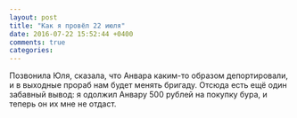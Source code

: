 ```yaml
---
layout: post
title: "Как я провёл 22 июля"
date: 2016-07-22 15:52:44 +0400
comments: true
categories: 
---
```

Позвонила Юля, сказала, что Анвара каким-то образом депортировали, и в выходные прораб нам будет менять бригаду. Отсюда есть ещё один забавный вывод: я одолжил Анвару 500 рублей на покупку бура, и теперь он их мне не отдаст.